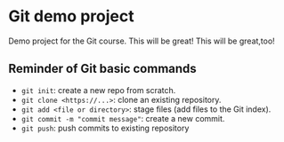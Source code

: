 # Git demo project

Demo project for the Git course. This will be great! This will be great,too!

## Reminder of Git basic commands

* `git init`: create a new repo from scratch.
* `git clone <https://...>`: clone an existing repository.
* `git add <file or directory>`: stage files (add files to the Git index).
* `git commit -m "commit message"`: create a new commit.
* `git push`: push commits to existing repository
